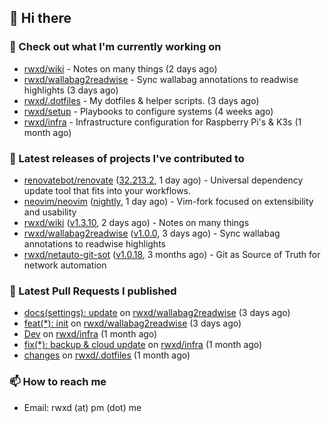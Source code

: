 ## 👋 Hi there

### 👷 Check out what I'm currently working on


- [rwxd/wiki](https://github.com/rwxd/wiki) - Notes on many things (2 days ago)
- [rwxd/wallabag2readwise](https://github.com/rwxd/wallabag2readwise) - Sync wallabag annotations to readwise highlights (3 days ago)
- [rwxd/.dotfiles](https://github.com/rwxd/.dotfiles) - My dotfiles &amp; helper scripts. (3 days ago)
- [rwxd/setup](https://github.com/rwxd/setup) - Playbooks to configure systems (4 weeks ago)
- [rwxd/infra](https://github.com/rwxd/infra) - Infrastructure configuration for Raspberry Pi&#39;s &amp; K3s (1 month ago)

### 🔭 Latest releases of projects I've contributed to


- [renovatebot/renovate](https://github.com/renovatebot/renovate) ([32.213.2](https://github.com/renovatebot/renovate/releases/tag/32.213.2), 1 day ago) - Universal dependency update tool that fits into your workflows.
- [neovim/neovim](https://github.com/neovim/neovim) ([nightly](https://github.com/neovim/neovim/releases/tag/nightly), 1 day ago) - Vim-fork focused on extensibility and usability
- [rwxd/wiki](https://github.com/rwxd/wiki) ([v1.3.10](https://github.com/rwxd/wiki/releases/tag/v1.3.10), 2 days ago) - Notes on many things
- [rwxd/wallabag2readwise](https://github.com/rwxd/wallabag2readwise) ([v1.0.0](https://github.com/rwxd/wallabag2readwise/releases/tag/v1.0.0), 3 days ago) - Sync wallabag annotations to readwise highlights
- [rwxd/netauto-git-sot](https://github.com/rwxd/netauto-git-sot) ([v1.0.18](https://github.com/rwxd/netauto-git-sot/releases/tag/v1.0.18), 3 months ago) - Git as Source of Truth for network automation

### 🔨 Latest Pull Requests I published


- [docs(settings): update](https://github.com/rwxd/wallabag2readwise/pull/4) on [rwxd/wallabag2readwise](https://github.com/rwxd/wallabag2readwise) (3 days ago)
- [feat(*): init](https://github.com/rwxd/wallabag2readwise/pull/1) on [rwxd/wallabag2readwise](https://github.com/rwxd/wallabag2readwise) (3 days ago)
- [Dev](https://github.com/rwxd/infra/pull/65) on [rwxd/infra](https://github.com/rwxd/infra) (1 month ago)
- [fix(*): backup &amp; cloud update](https://github.com/rwxd/infra/pull/64) on [rwxd/infra](https://github.com/rwxd/infra) (1 month ago)
- [changes](https://github.com/rwxd/.dotfiles/pull/38) on [rwxd/.dotfiles](https://github.com/rwxd/.dotfiles) (1 month ago)

### 📫 How to reach me

- Email: rwxd (at) pm (dot) me
